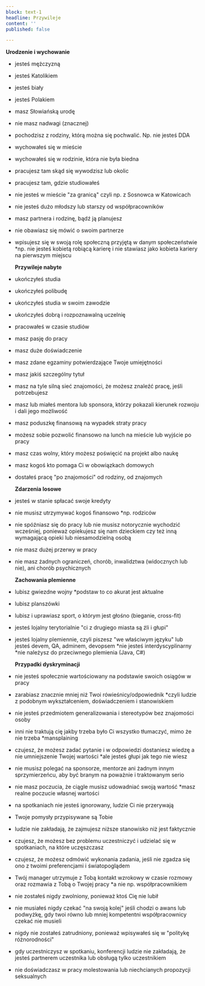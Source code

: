 ```yaml
---
block: text-1
headline: Przywileje
content: ''
published: false

---
```


**Urodzenie i wychowanie**

* jesteś mężczyzną
* jesteś Katolikiem
* jesteś biały
* jesteś Polakiem
* masz Słowiańską urodę
* nie masz nadwagi (znacznej)
* pochodzisz z rodziny, którą można się pochwalić. Np. nie jesteś DDA
* wychowałeś się w mieście
* wychowałeś się w rodzinie, która nie była biedna
* pracujesz tam skąd się wywodzisz lub okolic
* pracujesz tam, gdzie studiowałeś
* nie jesteś w mieście "za granicą" czyli np. z Sosnowca w Katowicach
* nie jesteś dużo młodszy lub starszy od współpracowników
* masz partnera i rodzinę, bądź ją planujesz
* nie obawiasz się mówić o swoim partnerze
* wpisujesz się w swoją rolę społeczną przyjętą w danym społeczeństwie *np. nie jesteś kobietą robiącą karierę i nie stawiasz jako kobieta kariery na pierwszym miejscu   
     
   **Przywileje nabyte**
* ukończyłeś studia
* ukończyłeś polibudę
* ukończyłeś studia w swoim zawodzie
* ukończyłeś dobrą i rozpoznawalną uczelnię
* pracowałeś w czasie studiów
* masz pasję do pracy
* masz duże doświadczenie
* masz zdane egzaminy potwierdzające Twoje umiejętności
* masz jakiś szczególny tytuł
* masz na tyle silną sieć znajomości, że możesz znaleźć pracę, jeśli potrzebujesz
* masz lub miałeś mentora lub sponsora, którzy pokazali kierunek rozwoju i dali jego możliwość
* masz poduszkę finansową na wypadek straty pracy
* możesz sobie pozwolić finansowo na lunch na mieście lub wyjście po pracy
* masz czas wolny, który możesz poświęcić na projekt albo naukę
* masz kogoś kto pomaga Ci w obowiązkach domowych
* dostałeś pracę "po znajomości" od rodziny, od znajomych  
     
   **Zdarzenia losowe**
* jesteś w stanie spłacać swoje kredyty
* nie musisz utrzymywać kogoś finansowo *np. rodziców
* nie spóźniasz się do pracy lub nie musisz notorycznie wychodzić wcześniej, ponieważ opiekujesz się nam dzieckiem czy też inną wymagającą opieki lub niesamodzielną osobą
* nie masz dużej przerwy w pracy
* nie masz żadnych ograniczeń, chorób, inwalidztwa (widocznych lub nie), ani chorób psychicznych  
     
   **Zachowania plemienne**
* lubisz gwiezdne wojny *podstaw to co akurat jest aktualne
* lubisz planszówki
* lubisz i uprawiasz sport, o którym jest głośno (bieganie, cross-fit)
* jesteś lojalny terytorialnie "ci z drugiego miasta są źli i głupi"
* jesteś lojalny plemiennie, czyli piszesz "we właściwym języku" lub jesteś devem, QA, adminem, devopsem *nie jesteś interdyscyplinarny *nie należysz do przeciwnego plemienia (Java, C#)  
     
   **Przypadki dyskryminacji**
* nie jesteś społecznie wartościowany na podstawie swoich osiągów w pracy
* zarabiasz znacznie mniej niż Twoi rówieśnicy/odpowiednik *czyli ludzie z podobnym wykształceniem, doświadczeniem i stanowiskiem
* nie jesteś przedmiotem generalizowania i stereotypów bez znajomości osoby
* inni nie traktują cię jakby trzeba było Ci wszystko tłumaczyć, mimo że nie trzeba *mansplaining
* czujesz, że możesz zadać pytanie i w odpowiedzi dostaniesz wiedzę a nie umniejszenie Twojej wartości *ale jesteś głupi jak tego nie wiesz
* nie musisz polegać na sponsorze, mentorze ani żadnym innym sprzymierzeńcu, aby być branym na poważnie i traktowanym serio
* nie masz poczucia, że ciągle musisz udowadniać swoją wartość *masz realne poczucie własnej wartości
* na spotkaniach nie jesteś ignorowany, ludzie Ci nie przerywają
* Twoje pomysły przypisywane są Tobie
* ludzie nie zakładają, że zajmujesz niższe stanowisko niż jest faktycznie
* czujesz, że możesz bez problemu uczestniczyć i udzielać się w spotkaniach, na które uczęszczasz
* czujesz, że możesz odmówić wykonania zadania, jeśli nie zgadza się ono z twoimi preferencjami i światopoglądem
* Twój manager utrzymuje z Tobą kontakt wzrokowy w czasie rozmowy oraz rozmawia z Tobą o Twojej pracy *a nie np. współpracownikiem
* nie zostałeś nigdy zwolniony, ponieważ ktoś Cię nie lubił
* nie musiałeś nigdy czekać "na swoją kolej" jeśli chodzi o awans lub podwyżkę, gdy twoi równo lub mniej kompetentni współpracownicy czekać nie musieli
* nigdy nie zostałeś zatrudniony, ponieważ wpisywałeś się w "politykę różnorodności"
* gdy uczestniczysz w spotkaniu, konferencji ludzie nie zakładają, że jesteś partnerem uczestnika lub obsługą tylko uczestnikiem
* nie doświadczasz w pracy molestowania lub niechcianych propozycji seksualnych